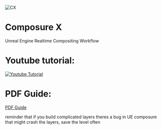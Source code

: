 ![CX](https://github.com/dpredie/ComposureX/blob/main/Content/ComposureX/CXLogo.png)

# Composure X  
Unreal Engine Realtime Compositing Workflow

# Youtube tutorial:
[![Youtube Tutorial](https://img.youtube.com/vi/0EUVEA7diaI/0.jpg)](https://www.youtube.com/watch?v=0EUVEA7diaI)


# PDF Guide: 
<a href="https://github.com/dpredie/ComposureX/blob/main/Composure%20X%20-%20Realtime%20Compositing%20Workflow.pdf" target="_blank">PDF Guide</a>



reminder that if you build complicated layers theres a bug in UE composure that might crash the layers, save the level often
